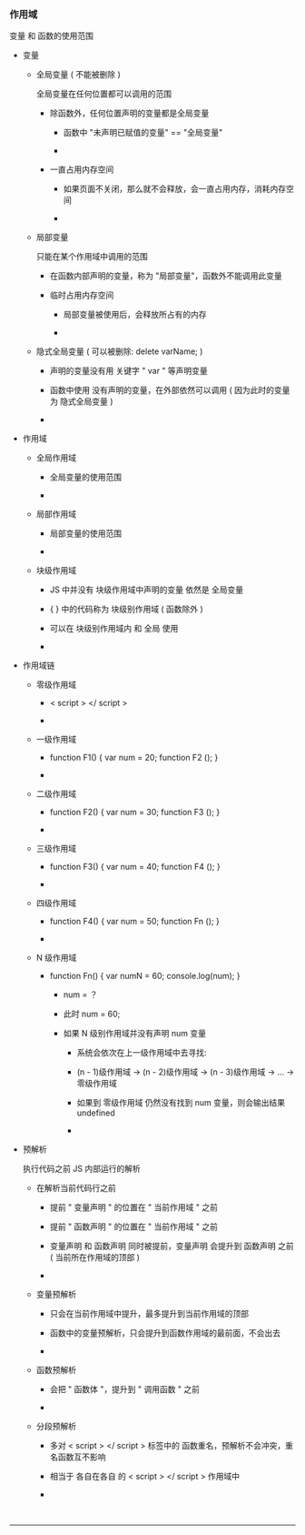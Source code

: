 <h3 id="#">作用域</h3>

变量 和 函数的使用范围

* 变量

    * 全局变量 ( 不能被删除 )
    
        全局变量在任何位置都可以调用的范围
    
        * 除函数外，任何位置声明的变量都是全局变量
            
            * 函数中 "未声明已赋值的变量" == "全局变量"
            
            * 
        
        * 一直占用内存空间
        
            * 如果页面不关闭，那么就不会释放，会一直占用内存，消耗内存空间
    
            * 
        
    * 局部变量
    
        只能在某个作用域中调用的范围
    
        * 在函数内部声明的变量，称为 "局部变量"，函数外不能调用此变量
        
        * 临时占用内存空间
        
            * 局部变量被使用后，会释放所占有的内存
        
            * 
        
    * 隐式全局变量 ( 可以被删除: delete varName; )
    
        * 声明的变量没有用 关键字 " var " 等声明变量
        
        * 函数中使用 没有声明的变量，在外部依然可以调用 ( 因为此时的变量为 隐式全局变量 )
        
        * 
    
* 作用域

    * 全局作用域
    
        * 全局变量的使用范围
        
        * 
    
    * 局部作用域
    
        * 局部变量的使用范围
        
        * 
         
    * 块级作用域
    
        * JS 中并没有 块级作用域中声明的变量 依然是 全局变量
    
        * { } 中的代码称为 块级别作用域 ( 函数除外 )
        
        * 可以在 块级别作用域内 和 全局 使用
        
        * 
        
* 作用域链

    * 零级作用域

        * < script > </ script >
        
        * 
        
    * 一级作用域
        
        * function F1() { var num = 20; function F2 (); }
        
        *
        
    * 二级作用域
    
        * function F2() { var num = 30; function F3 (); }
        
        * 
        
    * 三级作用域
    
        * function F3() { var num = 40; function F4 (); }
        
        * 
        
    * 四级作用域
    
        * function F4() { var num = 50; function Fn (); }
        
        * 
        
    * N 级作用域
    
        * function Fn() { var numN = 60; console.log(num); }
        
            * num = ？
            
            * 此时 num = 60;
            
            * 如果 N 级别作用域并没有声明 num 变量
            
                * 系统会依次在上一级作用域中去寻找: 
                
                * (n - 1)级作用域 -> (n - 2)级作用域 -> (n - 3)级作用域 -> ... -> 零级作用域

                * 如果到 零级作用域 仍然没有找到 num 变量，则会输出结果 undefined
                
                *

* 预解析

    执行代码之前 JS 内部运行的解析

    * 在解析当前代码行之前
    
        * 提前 " 变量声明 " 的位置在 " 当前作用域 " 之前
        
        * 提前 " 函数声明 " 的位置在 " 当前作用域 " 之前
        
        * 变量声明 和 函数声明 同时被提前，变量声明 会提升到 函数声明 之前 ( 当前所在作用域的顶部 )
        
        * 

    * 变量预解析
    
        * 只会在当前作用域中提升，最多提升到当前作用域的顶部
        
        * 函数中的变量预解析，只会提升到函数作用域的最前面，不会出去
        
        * 
    
    * 函数预解析
    
        * 会把 " 函数体 "，提升到 " 调用函数 " 之前
        
        * 
        
    * 分段预解析
    
        * 多对 < script > </ script > 标签中的 函数重名，预解析不会冲突，重名函数互不影响
        
        * 相当于 各自在各自 的 < script > </ script > 作用域中
        
        * 



<br/>
<hr/>
<br/>




